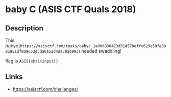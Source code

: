 # baby C (ASIS CTF Quals 2018)

## Description
>>>
This babyc(`https://asisctf.com/tasks/babyc_1a00d836423d314578effc629e58fe3801851df8d9653d5da6a52d4da30ab993`) needed swaddling!

flag is `ASIS{sha1(input)}`
>>>

## Links
* https://asisctf.com/challenges/
